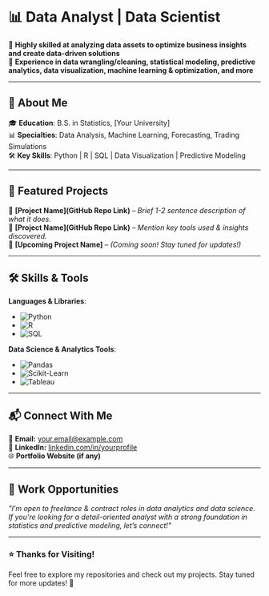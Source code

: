 # 📊 Data Analyst | Data Scientist  

🔹 **Highly skilled at analyzing data assets to optimize business insights and create data-driven solutions**  
🔹 **Experience in data wrangling/cleaning, statistical modeling, predictive analytics, data visualization, machine learning & optimization, and more**    

---

## 📌 About Me  

🎓 **Education**: B.S. in Statistics, [Your University]  
📊 **Specialties**: Data Analysis, Machine Learning, Forecasting, Trading Simulations  
🛠 **Key Skills**: Python | R | SQL | Data Visualization | Predictive Modeling  

---

## 🚀 Featured Projects  

🔹 **[Project Name](GitHub Repo Link)** – *Brief 1-2 sentence description of what it does.*  
🔹 **[Project Name](GitHub Repo Link)** – *Mention key tools used & insights discovered.*  
🔹 **[Upcoming Project Name]** – *(Coming soon! Stay tuned for updates!)*  

---

## 🛠 Skills & Tools  

**Languages & Libraries**:  
- ![Python](https://img.shields.io/badge/Python-3776AB?style=flat&logo=python&logoColor=white)  
- ![R](https://img.shields.io/badge/R-276DC3?style=flat&logo=r&logoColor=white)  
- ![SQL](https://img.shields.io/badge/SQL-4479A1?style=flat&logo=postgresql&logoColor=white)  

**Data Science & Analytics Tools**:  
- ![Pandas](https://img.shields.io/badge/Pandas-150458?style=flat&logo=pandas&logoColor=white)  
- ![Scikit-Learn](https://img.shields.io/badge/Scikit--Learn-F7931E?style=flat&logo=scikitlearn&logoColor=white)  
- ![Tableau](https://img.shields.io/badge/Tableau-E97627?style=flat&logo=tableau&logoColor=white)  

---

## 📬 Connect With Me  

📧 **Email:** [your.email@example.com](mailto:your.email@example.com)  
💼 **LinkedIn:** [linkedin.com/in/yourprofile](#)  
🌐 **Portfolio Website (if any)**  

---

## 💼 Work Opportunities  

*"I’m open to freelance & contract roles in data analytics and data science. If you're looking for a detail-oriented analyst with a strong foundation in statistics and predictive modeling, let’s connect!"*  

---

### ⭐ Thanks for Visiting!  
Feel free to explore my repositories and check out my projects. Stay tuned for more updates! 🚀  

